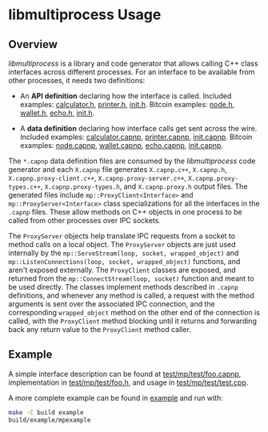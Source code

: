# libmultiprocess Usage

## Overview

_libmultiprocess_ is a library and code generator that allows calling C++ class interfaces across different processes. For an interface to be available from other processes, it needs two definitions:

- An **API definition** declaring how the interface is called. Included examples: [calculator.h](https://github.com/chaincodelabs/libmultiprocess/blob/master/example/calculator.h), [printer.h](https://github.com/chaincodelabs/libmultiprocess/blob/master/example/printer.h), [init.h](https://github.com/chaincodelabs/libmultiprocess/blob/master/example/init.h). Bitcoin examples: [node.h](https://github.com/ryanofsky/bitcoin/blob/ipc-export/src/interfaces/node.h), [wallet.h](https://github.com/ryanofsky/bitcoin/blob/ipc-export/src/interfaces/wallet.h), [echo.h](https://github.com/ryanofsky/bitcoin/blob/ipc-export/src/interfaces/echo.h), [init.h](https://github.com/ryanofsky/bitcoin/blob/ipc-export/src/interfaces/init.h).

- A **data definition** declaring how interface calls get sent across the wire. Included examples: [calculator.capnp](https://github.com/chaincodelabs/libmultiprocess/blob/master/example/calculator.capnp), [printer.capnp](https://github.com/chaincodelabs/libmultiprocess/blob/master/example/printer.capnp), [init.capnp](https://github.com/chaincodelabs/libmultiprocess/blob/master/example/init.capnp). Bitcoin examples: [node.capnp](https://github.com/ryanofsky/bitcoin/blob/ipc-export/src/ipc/capnp/node.capnp), [wallet.capnp](https://github.com/ryanofsky/bitcoin/blob/ipc-export/src/ipc/capnp/wallet.capnp), [echo.capnp](https://github.com/ryanofsky/bitcoin/blob/ipc-export/src/ipc/capnp/echo.capnp), [init.capnp](https://github.com/ryanofsky/bitcoin/blob/ipc-export/src/ipc/capnp/init.capnp).

The `*.capnp` data definition files are consumed by the _libmultiprocess_ code generator and each `X.capnp` file generates `X.capnp.c++`, `X.capnp.h`, `X.capnp.proxy-client.c++`, `X.capnp.proxy-server.c++`, `X.capnp.proxy-types.c++`, `X.capnp.proxy-types.h`, and `X.capnp.proxy.h` output files. The generated files include `mp::ProxyClient<Interface>` and `mp::ProxyServer<Interface>` class specializations for all the interfaces in the `.capnp` files. These allow methods on C++ objects in one process to be called from other processes over IPC sockets.

The `ProxyServer` objects help translate IPC requests from a socket to method calls on a local object. The `ProxyServer` objects are just used internally by the `mp::ServeStream(loop, socket, wrapped_object)` and `mp::ListenConnections(loop, socket, wrapped_object)` functions, and aren't exposed externally. The `ProxyClient` classes are exposed, and returned from the `mp::ConnectStream(loop, socket)` function and meant to be used directly. The classes implement methods described in `.capnp` definitions, and whenever any method is called, a request with the method arguments is sent over the associated IPC connection, and the corresponding `wrapped_object` method on the other end of the connection is called, with the `ProxyClient` method blocking until it returns and forwarding back any return value to the `ProxyClient` method caller.

## Example

A simple interface description can be found at [test/mp/test/foo.capnp](../test/mp/test/foo.capnp), implementation in [test/mp/test/foo.h](../test/mp/test/foo.h), and usage in [test/mp/test/test.cpp](../test/mp/test/test.cpp).

A more complete example can be found in [example](../example/) and run with:

```sh
make -C build example
build/example/mpexample
```
